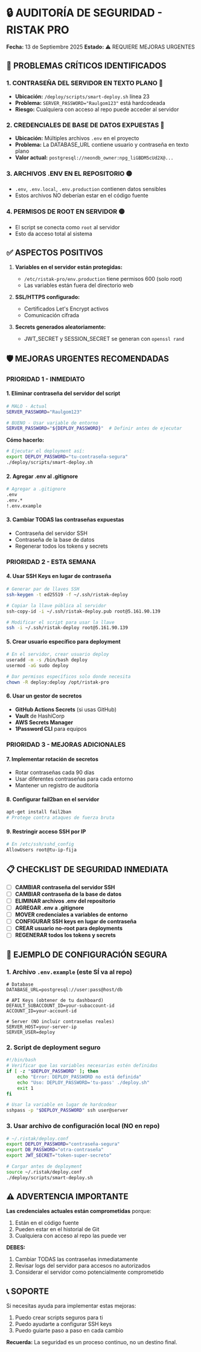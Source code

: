 # 🔒 AUDITORÍA DE SEGURIDAD - RISTAK PRO
**Fecha:** 13 de Septiembre 2025
**Estado:** ⚠️ REQUIERE MEJORAS URGENTES

## 🚨 PROBLEMAS CRÍTICOS IDENTIFICADOS

### 1. **CONTRASEÑA DEL SERVIDOR EN TEXTO PLANO** 🔴
- **Ubicación:** `/deploy/scripts/smart-deploy.sh` línea 23
- **Problema:** `SERVER_PASSWORD="Raulgom123"` está hardcodeada
- **Riesgo:** Cualquiera con acceso al repo puede acceder al servidor

### 2. **CREDENCIALES DE BASE DE DATOS EXPUESTAS** 🔴
- **Ubicación:** Múltiples archivos `.env` en el proyecto
- **Problema:** La DATABASE_URL contiene usuario y contraseña en texto plano
- **Valor actual:** `postgresql://neondb_owner:npg_liGBDM5cUd2X@...`

### 3. **ARCHIVOS .ENV EN EL REPOSITORIO** 🟡
- `.env`, `.env.local`, `.env.production` contienen datos sensibles
- Estos archivos NO deberían estar en el código fuente

### 4. **PERMISOS DE ROOT EN SERVIDOR** 🟡
- El script se conecta como `root` al servidor
- Esto da acceso total al sistema

## ✅ ASPECTOS POSITIVOS

1. **Variables en el servidor están protegidas:**
   - `/etc/ristak-pro/env.production` tiene permisos 600 (solo root)
   - Las variables están fuera del directorio web

2. **SSL/HTTPS configurado:**
   - Certificados Let's Encrypt activos
   - Comunicación cifrada

3. **Secrets generados aleatoriamente:**
   - JWT_SECRET y SESSION_SECRET se generan con `openssl rand`

## 🛡️ MEJORAS URGENTES RECOMENDADAS

### PRIORIDAD 1 - INMEDIATO

#### 1. Eliminar contraseña del servidor del script
```bash
# MALO - Actual
SERVER_PASSWORD="Raulgom123"

# BUENO - Usar variable de entorno
SERVER_PASSWORD="${DEPLOY_PASSWORD}"  # Definir antes de ejecutar
```

**Cómo hacerlo:**
```bash
# Ejecutar el deployment así:
export DEPLOY_PASSWORD="tu-contraseña-segura"
./deploy/scripts/smart-deploy.sh
```

#### 2. Agregar .env al .gitignore
```bash
# Agregar a .gitignore
.env
.env.*
!.env.example
```

#### 3. Cambiar TODAS las contraseñas expuestas
- Contraseña del servidor SSH
- Contraseña de la base de datos
- Regenerar todos los tokens y secrets

### PRIORIDAD 2 - ESTA SEMANA

#### 4. Usar SSH Keys en lugar de contraseña
```bash
# Generar par de llaves SSH
ssh-keygen -t ed25519 -f ~/.ssh/ristak-deploy

# Copiar la llave pública al servidor
ssh-copy-id -i ~/.ssh/ristak-deploy.pub root@5.161.90.139

# Modificar el script para usar la llave
ssh -i ~/.ssh/ristak-deploy root@5.161.90.139
```

#### 5. Crear usuario específico para deployment
```bash
# En el servidor, crear usuario deploy
useradd -m -s /bin/bash deploy
usermod -aG sudo deploy

# Dar permisos específicos solo donde necesita
chown -R deploy:deploy /opt/ristak-pro
```

#### 6. Usar un gestor de secretos
- **GitHub Actions Secrets** (si usas GitHub)
- **Vault** de HashiCorp
- **AWS Secrets Manager**
- **1Password CLI** para equipos

### PRIORIDAD 3 - MEJORAS ADICIONALES

#### 7. Implementar rotación de secretos
- Rotar contraseñas cada 90 días
- Usar diferentes contraseñas para cada entorno
- Mantener un registro de auditoría

#### 8. Configurar fail2ban en el servidor
```bash
apt-get install fail2ban
# Protege contra ataques de fuerza bruta
```

#### 9. Restringir acceso SSH por IP
```bash
# En /etc/ssh/sshd_config
AllowUsers root@tu-ip-fija
```

## 📋 CHECKLIST DE SEGURIDAD INMEDIATA

- [ ] **CAMBIAR contraseña del servidor SSH**
- [ ] **CAMBIAR contraseña de la base de datos**
- [ ] **ELIMINAR archivos .env del repositorio**
- [ ] **AGREGAR .env a .gitignore**
- [ ] **MOVER credenciales a variables de entorno**
- [ ] **CONFIGURAR SSH keys en lugar de contraseña**
- [ ] **CREAR usuario no-root para deployments**
- [ ] **REGENERAR todos los tokens y secrets**

## 🔐 EJEMPLO DE CONFIGURACIÓN SEGURA

### 1. Archivo `.env.example` (este SÍ va al repo)
```env
# Database
DATABASE_URL=postgresql://user:pass@host/db

# API Keys (obtener de tu dashboard)
DEFAULT_SUBACCOUNT_ID=your-subaccount-id
ACCOUNT_ID=your-account-id

# Server (NO incluir contraseñas reales)
SERVER_HOST=your-server-ip
SERVER_USER=deploy
```

### 2. Script de deployment seguro
```bash
#!/bin/bash
# Verificar que las variables necesarias estén definidas
if [ -z "$DEPLOY_PASSWORD" ]; then
    echo "Error: DEPLOY_PASSWORD no está definida"
    echo "Uso: DEPLOY_PASSWORD='tu-pass' ./deploy.sh"
    exit 1
fi

# Usar la variable en lugar de hardcodear
sshpass -p "$DEPLOY_PASSWORD" ssh user@server
```

### 3. Usar archivo de configuración local (NO en repo)
```bash
# ~/.ristak/deploy.conf
export DEPLOY_PASSWORD="contraseña-segura"
export DB_PASSWORD="otra-contraseña"
export JWT_SECRET="token-super-secreto"

# Cargar antes de deployment
source ~/.ristak/deploy.conf
./deploy/scripts/smart-deploy.sh
```

## ⚠️ ADVERTENCIA IMPORTANTE

**Las credenciales actuales están comprometidas** porque:
1. Están en el código fuente
2. Pueden estar en el historial de Git
3. Cualquiera con acceso al repo las puede ver

**DEBES:**
1. Cambiar TODAS las contraseñas inmediatamente
2. Revisar logs del servidor para accesos no autorizados
3. Considerar el servidor como potencialmente comprometido

## 📞 SOPORTE

Si necesitas ayuda para implementar estas mejoras:
1. Puedo crear scripts seguros para ti
2. Puedo ayudarte a configurar SSH keys
3. Puedo guiarte paso a paso en cada cambio

**Recuerda:** La seguridad es un proceso continuo, no un destino final.